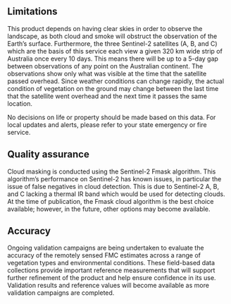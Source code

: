 ## Limitations

This product depends on having clear skies in order to observe the landscape, as both cloud and smoke will obstruct the observation of the Earth’s surface. Furthermore, the three Sentinel-2 satellites (A, B, and C) which are the basis of this service each view a given 320 km wide strip of Australia once every 10 days. This means there will be up to a 5-day gap between observations of any point on the Australian continent. The observations show only what was visible at the time that the satellite passed overhead. Since weather conditions can change rapidly, the actual condition of vegetation on the ground may change between the last time that the satellite went overhead and the next time it passes the same location.

No decisions on life or property should be made based on this data. For local updates and alerts, please refer to your state emergency or fire service.

## Quality assurance

Cloud masking is conducted using the Sentinel-2 Fmask algorithm. This algorithm’s performance on Sentinel-2 has known issues, in particular the issue of false negatives in cloud detection. This is due to Sentinel-2 A, B, and C lacking a thermal IR band which would be used for detecting clouds. At the time of publication, the Fmask cloud algorithm is the best choice available; however, in the future, other options may become available.

## Accuracy

Ongoing validation campaigns are being undertaken to evaluate the accuracy of the remotely sensed FMC estimates across a range of vegetation types and environmental conditions. These field-based data collections provide important reference measurements that will support further refinement of the product and help ensure confidence in its use. Validation results and reference values will become available as more validation campaigns are completed.
